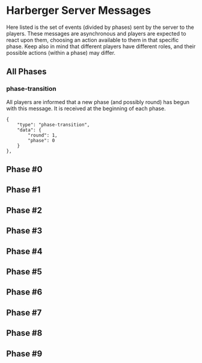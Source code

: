 # Harberger Server Messages
Here listed is the set of events (divided by phases) sent by the server to the players. These messages are asynchronous and players are expected to react upon them, choosing an action available to them in that specific phase. Keep also in mind that different players have different roles, and their possible actions (within a phase) may differ.

## All Phases

### phase-transition

All players are informed that a new phase (and possibly round) has begun with this message. It is received at the beginning of each phase.

```
{
    "type": "phase-transition",
    "data": {
        "round": 1,
        "phase": 0
    }
},
```

## Phase #0

### 

## Phase #1

## Phase #2

## Phase #3

## Phase #4

## Phase #5

## Phase #6

## Phase #7

## Phase #8

## Phase #9
